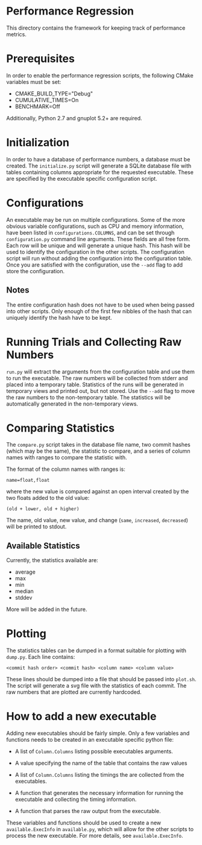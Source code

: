 # Performance Regression

This directory contains the framework for keeping track of performance
metrics.

# Prerequisites

In order to enable the performance regression scripts, the following
CMake variables must be set:

- CMAKE_BUILD_TYPE="Debug"
- CUMULATIVE_TIMES=On
- BENCHMARK=Off

Additionally, Python 2.7 and gnuplot 5.2+ are required.

# Initialization

In order to have a database of performance numbers, a database must be
created.  The `initialize.py` script will generate a SQLite database
file with tables containing columns appropriate for the requested
executable. These are specified by the executable specific
configuration script.

# Configurations

An executable may be run on multiple configurations. Some of the more
obvious variable configurations, such as CPU and memory information,
have been listed in `configurations.COLUMNS`, and can be set through
`configuration.py` command line arguments. These fields are all free
form. Each row will be unique and will generate a unique hash. This
hash will be used to identify the configuration in the other
scripts. The configuration script will run without adding the
configuration into the configuration table. Once you are satisfied
with the configuration, use the `--add` flag to add store the
configuration.

## Notes

The entire configuration hash does not have to be used when being
passed into other scripts. Only enough of the first few nibbles of the
hash that can uniquely identify the hash have to be kept.

# Running Trials and Collecting Raw Numbers

`run.py` will extract the arguments from the configuration table and
use them to run the executable. The raw numbers will be collected from
stderr and placed into a temporary table. Statistics of the runs will
be generated in temporary views and printed out, but not stored. Use
the `--add` flag to move the raw numbers to the non-temporary table.
The statistics will be automatically generated in the non-temporary
views.

# Comparing Statistics

The `compare.py` script takes in the database file name, two commit
hashes (which may be the same), the statistic to compare, and a series
of column names with ranges to compare the statistic with.

The format of the column names with ranges is:

``` name=float,float ```

where the new value is compared against an open interval created by
the two floats added to the old value:

``` (old + lower, old + higher) ```

The name, old value, new value, and change (`same`, `increased`,
`decreased`) will be printed to stdout.

## Available Statistics

Currently, the statistics available are:

- average
- max
- min
- median
- stddev

More will be added in the future.

# Plotting

The statistics tables can be dumped in a format suitable for plotting
with `dump.py`. Each line contains:

``` <commit hash order> <commit hash> <column name> <column value> ```

These lines should be dumped into a file that should be passed into
`plot.sh`. The script will generate a svg file with the statistics of
each commit. The raw numbers that are plotted are currently hardcoded.

# How to add a new executable

Adding new executables should be fairly simple. Only a few variables
and functions needs to be created in an executable specific python
file:

- A list of `Column.Columns` listing possible executables arguments.

- A value specifying the name of the table that contains the raw
  values

- A list of `Column.Columns` listing the timings the are collected
  from the executables.

- A function that generates the necessary information for running the
  executable and collecting the timing information.

- A function that parses the raw output from the executable.

These variables and functions should be used to create a new
`available.ExecInfo` in `available.py`, which will allow for the other
scripts to process the new executable. For more details, see
`available.ExecInfo`.
